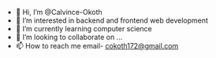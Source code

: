 - 👋 Hi, I’m @Calvince-Okoth
- 👀 I’m interested in backend and frontend web development
- 🌱 I’m currently learning computer science
- 💞️ I’m looking to collaborate on ...
- 📫 How to reach me email- cokoth172@gmail.com

<!---
Calvince-Okoth/Calvince-Okoth is a ✨ special ✨ repository because its `README.md` (this file) appears on your GitHub profile.
You can click the Preview link to take a look at your changes.
--->
